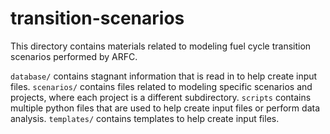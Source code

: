 # transition-scenarios
This directory contains materials related to modeling fuel cycle transition
scenarios performed by ARFC.

```database/``` contains stagnant information that is read in to help create
input files. ```scenarios/``` contains files related to modeling specific scenarios and
projects, where each project is a different subdirectory. ```scripts``` contains multiple
python files that are used to help create input files or perform data analysis.
```templates/``` contains templates to help create input files.
